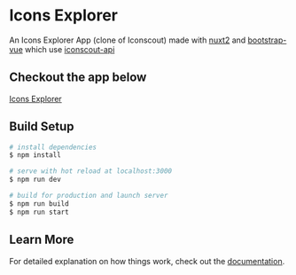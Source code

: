 # Icons Explorer

An Icons Explorer App (clone of Iconscout) made with [nuxt2](https://v2.nuxt.com/) and [bootstrap-vue](https://bootstrap-vue.org/) which use [iconscout-api](https://iconscout.com/api)

## Checkout the app below

[Icons Explorer](https://icons-explorer.vercel.app/)

## Build Setup

```bash
# install dependencies
$ npm install

# serve with hot reload at localhost:3000
$ npm run dev

# build for production and launch server
$ npm run build
$ npm run start
```

## Learn More

For detailed explanation on how things work, check out the [documentation](https://v2.nuxt.com/docs/get-started/installation).
